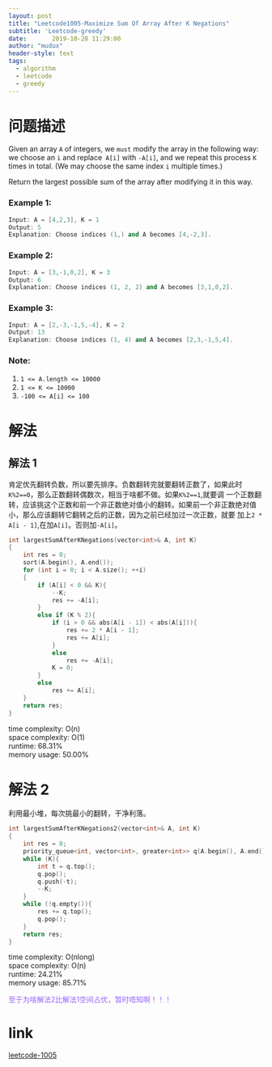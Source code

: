 ```yaml
---
layout: post
title: "Leetcode1005-Maximize Sum Of Array After K Negations"
subtitle: 'Leetcode-greedy'
date:       2019-10-28 11:29:00
author: "mudux"
header-style: text
tags:
  - algorithm
  - leetcode
  - greedy
---
```


# 问题描述
Given an array ``A`` of integers, we ``must`` modify the array in the following way: we choose an ``i`` and replace`` A[i]`` with ``-A[i]``, and we repeat this process ``K`` times in total.  (We may choose the same index ``i`` multiple times.)

Return the largest possible sum of the array after modifying it in this way.

### Example 1:
```c++
Input: A = [4,2,3], K = 1
Output: 5
Explanation: Choose indices (1,) and A becomes [4,-2,3].
```
### Example 2:
```c++
Input: A = [3,-1,0,2], K = 3
Output: 6
Explanation: Choose indices (1, 2, 2) and A becomes [3,1,0,2].
```
### Example 3:
```c++
Input: A = [2,-3,-1,5,-4], K = 2
Output: 13
Explanation: Choose indices (1, 4) and A becomes [2,3,-1,5,4].
```
### Note:
1. ``1 <= A.length <= 10000``
2. ``1 <= K <= 10000``
3. ``-100 <= A[i] <= 100``

# 解法
## 解法 1
肯定优先翻转负数，所以要先排序。负数翻转完就要翻转正数了，如果此时``K%2==0``，那么正数翻转偶数次，相当于啥都不做。如果``K%2==1``,就要调
一个正数翻转，应该挑这个正数和前一个非正数绝对值小的翻转。如果前一个非正数绝对值小，那么应该翻转它翻转之后的正数，因为之前已经加过一次正数，就要
加上``2 * A[i - 1]``,在加``A[i]``。否则加``-A[i]``。
```c++
int largestSumAfterKNegations(vector<int>& A, int K)
{
	int res = 0;
	sort(A.begin(), A.end());
	for (int i = 0; i < A.size(); ++i)
	{
		if (A[i] < 0 && K){
			--K;
			res += -A[i];
		}
		else if (K % 2){
			if (i > 0 && abs(A[i - 1]) < abs(A[i])){
				res += 2 * A[i - 1];
				res += A[i];
			}
			else 
				res += -A[i];
			K = 0;
		}
		else
			res += A[i];
	}
	return res;
}
```
time complexity: O(n)  
space complexity: O(1)  
runtime: 68.31%  
memory usage: 50.00%  

# 解法 2
利用最小堆，每次挑最小的翻转，干净利落。
```c++
int largestSumAfterKNegations2(vector<int>& A, int K)
{
	int res = 0;
	priority_queue<int, vector<int>, greater<int>> q(A.begin(), A.end());
	while (K){
		int t = q.top();
		q.pop();
		q.push(-t);
		--K;
	}
	while (!q.empty()){
		res += q.top();
		q.pop();
	}
	return res;
}
```
time complexity: O(nlong)  
space complexity: O(n)  
runtime: 24.21%  
memory usage: 85.71%  


<html>
	<body>
		<p style="color:#9963ff" size=4 face="宋体";>
			至于为啥解法2比解法1空间占优，暂时唔知啊！！！
		</p>
	</body>
</html>



# link
[leetcode-1005](https://leetcode.com/problems/maximize-sum-of-array-after-k-negations/)  